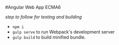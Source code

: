 #Angular Web App ECMA6

_step to follow for testing and building_

  -  `npm i`
  -  `gulp serve` to run Webpack's development server
  -  `gulp build` to build minified bundle. 
